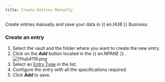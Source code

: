 ```yaml
---
title: Create Entries Manually
---
```

Create entries manually and save your data in {{ en.HUB }} Business.  

### Create an entry 

1. Select the vault and the folder where you want to create the new entry. 
1. Click on the ***Add*** button located in the {{ en.NPANE }} .  
![!!Hub4119.png](https://webdevolutions.azureedge.net/docs/en/hub/Hub4119.png) 
1. Select an [Entry Type](/hub/web-interface/hub-overview/entries/entry-type/) in the list. 
1. Configure the entry with all the specifications required. 
1. Click ***Add*** to save. 

